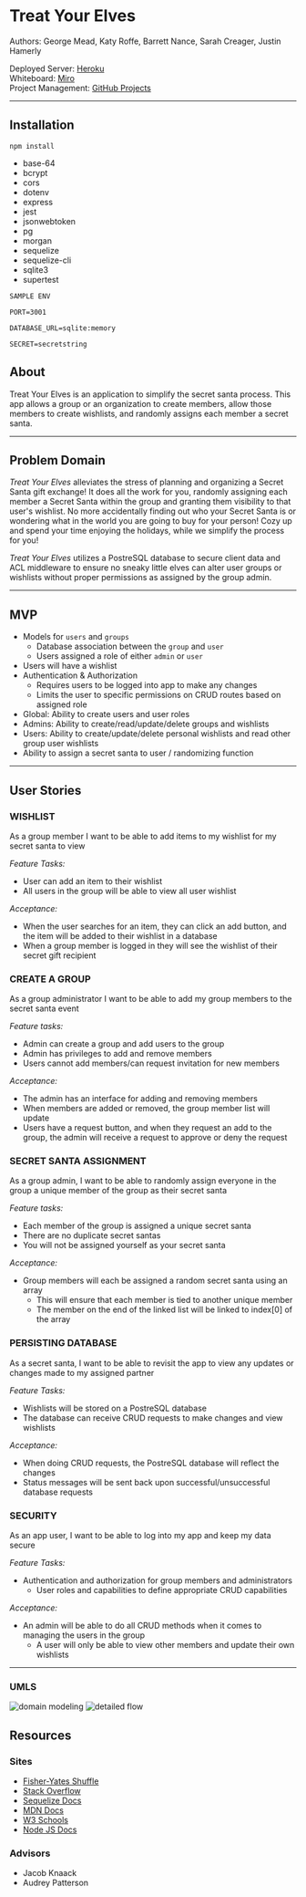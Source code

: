 # Treat Your Elves

Authors: George Mead, Katy Roffe, Barrett Nance, Sarah Creager, Justin Hamerly

Deployed Server: [Heroku](https://treat-your-elves.herokuapp.com/)\
Whiteboard: [Miro](https://miro.com/app/board/o9J_lvo8BLg=/) \
Project Management: [GitHub Projects](https://github.com/401-Midterm-Project-Org/planning-docs/projects/1)

---

## Installation

`npm install`

* base-64
* bcrypt
* cors
* dotenv
* express
* jest
* jsonwebtoken
* pg
* morgan
* sequelize
* sequelize-cli
* sqlite3
* supertest

```plaintext
SAMPLE ENV

PORT=3001

DATABASE_URL=sqlite:memory

SECRET=secretstring
```

## About

Treat Your Elves is an application to simplify the secret santa process.  This app allows a group or an organization to create members, allow those members to create wishlists, and randomly assigns each member a secret santa.  

---

## Problem Domain

_Treat Your Elves_  alleviates the stress of planning and organizing a Secret Santa gift exchange! It does all the work for you, randomly assigning each member a Secret Santa within the group and granting them visibility to that user's wishlist. No more accidentally finding out who your Secret Santa is or wondering what in the world you are going to buy for your person! Cozy up and spend your time enjoying the holidays, while we simplify the process for you!

_Treat Your Elves_ utilizes a PostreSQL database to secure client data and ACL middleware to ensure no sneaky little elves can alter user groups or wishlists without proper permissions as assigned by the group admin.

---

## MVP

* Models for `users` and `groups`
  * Database association between the `group` and `user`
  * Users assigned a role of either `admin` or `user`
* Users will have a wishlist
* Authentication & Authorization
  * Requires users to be logged into app to make any changes
  * Limits the user to specific permissions on CRUD routes based on assigned role
* Global: Ability to create users and user roles
* Admins: Ability to create/read/update/delete groups and wishlists
* Users: Ability to create/update/delete personal wishlists and read other group user wishlists
* Ability to assign a secret santa to user / randomizing function

---

## User Stories

### WISHLIST

As a group member I want to be able to add items to my wishlist for my secret santa to view  

*Feature Tasks:*  

* User can add an item to their wishlist
* All users in the group will be able to view all user wishlist

*Acceptance:*

* When the user searches for an item, they can click an add button, and the item will be added to their wishlist in a database  
* When a group member is logged in they will see the wishlist of their secret gift recipient

### CREATE A GROUP

As a group administrator I want to be able to add my group members to the secret santa event

*Feature tasks:*

* Admin can create a group and add users to the group
* Admin has privileges to add and remove members  
* Users cannot add members/can request invitation for new members

*Acceptance:*

* The admin has an interface for adding and removing members
* When members are added or removed, the group member list will update
* Users have a request button, and when they request an add to the group, the admin will receive a request to approve or deny the request

### SECRET SANTA ASSIGNMENT

As a group admin, I want to be able to randomly assign everyone in the group a unique member of the group as their secret santa

*Feature tasks:*

* Each member of the group is assigned a unique secret santa
* There are no duplicate secret santas
* You will not be assigned yourself as your secret santa

*Acceptance:*

* Group members will each be assigned a random secret santa using an array
  * This will ensure that each member is tied to another unique member
  * The member on the end of the linked list will be linked to index[0] of the array

### PERSISTING DATABASE

As a secret santa, I want to be able to revisit the app to view any updates or changes made to my assigned partner

*Feature Tasks:*

* Wishlists will be stored on a PostreSQL database
* The database can receive CRUD requests to make changes and view wishlists

*Acceptance:*

* When doing CRUD requests, the PostreSQL database will reflect the changes
* Status messages will be sent back upon successful/unsuccessful database requests

### SECURITY

As an app user, I want to be able to log into my app and keep my data secure

*Feature Tasks:*

* Authentication and authorization for group members and administrators
  * User roles and capabilities to define appropriate CRUD capabilities

*Acceptance:*

* An admin will be able to do all CRUD methods when it comes to managing the users in the group
  * A user will only be able to view other members and update their own wishlists

---

### UMLS

![domain modeling](./images/uml1.PNG)
![detailed flow](./images/uml2.PNG)


## Resources

### Sites

* [Fisher-Yates Shuffle](https://bost.ocks.org/mike/shuffle/)
* [Stack Overflow](stackoverflow.com)
* [Sequelize Docs](https://sequelize.org/master/)
* [MDN Docs](https://developer.mozilla.org/en-US/)
* [W3 Schools](https://www.w3schools.com/)
* [Node JS Docs](https://nodejs.org/en/docs/)

### Advisors

* Jacob Knaack
* Audrey Patterson
